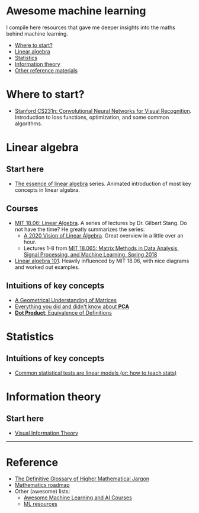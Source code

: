 # Awesome machine learning

I compile here resources that gave me deeper insights into the maths behind machine learning.

- [Where to start?](#where-to-start)
- [Linear algebra](#linear-algebra)
- [Statistics](#statistics)
- [Information theory](#information-theory)
- [Other reference materials](#reference)

# Where to start?

- [Stanford CS231n: Convolutional Neural Networks for Visual Recognition](https://cs231n.github.io/). Introduction to loss functions, optimization, and some common algorithms.

# Linear algebra

## Start here

- [The essence of linear algebra](https://www.youtube.com/playlist?list=PLZHQObOWTQDPD3MizzM2xVFitgF8hE_ab) series. Animated introduction of most key concepts in linear algebra.

## Courses

- [MIT 18.06: Linear Algebra](https://ocw.mit.edu/courses/mathematics/18-06-linear-algebra-spring-2010/). A series of lectures by Dr. Gilbert Stang. Do not have the time? He greatly summarizes the series:
  - [A 2020 Vision of Linear Algebra](https://ocw.mit.edu/resources/res-18-010-a-2020-vision-of-linear-algebra-spring-2020/index.htm). Great overview in a little over an hour.
  - Lectures 1-8 from [MIT 18.065: Matrix Methods in Data Analysis, Signal Processing, and Machine Learning, Spring 2018](https://www.youtube.com/playlist?list=PLUl4u3cNGP63oMNUHXqIUcrkS2PivhN3k)
- [Linear algebra 101](https://medium.com/sho-jp/tagged/linear-algebra). Heavily influenced by MIT 18.06, with nice diagrams and worked out examples.

## Intuitions of key concepts

- [A Geometrical Understanding of Matrices](http://gregorygundersen.com/blog/2018/10/24/matrices/)
- [Everything you did and didn't know about **PCA**](http://alexhwilliams.info/itsneuronalblog/2016/03/27/pca/)
- [**Dot Product**: Equivalence of Definitions](http://gregorygundersen.com/blog/2018/06/26/dot-product/)

# Statistics

## Intuitions of key concepts

- [Common statistical tests are linear models (or: how to teach stats)](https://lindeloev.github.io/tests-as-linear/)

# Information theory

## Start here

- [Visual Information Theory](https://colah.github.io/posts/2015-09-Visual-Information/)

---

# Reference

- [The Definitive Glossary of Higher Mathematical Jargon](https://mathvault.ca/math-glossary)
- [Mathematics roadmap](https://github.com/TalalAlrawajfeh/mathematics-roadmap)
- Other (awesome) lists:
  - [Awesome Machine Learning and AI Courses](https://github.com/luspr/awesome-ml-courses)
  - [ML resources](https://sgfin.github.io/learning-resources)
